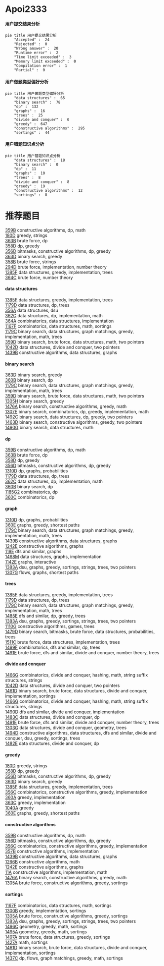 # Apoi2333
<!-- tabs:start -->
#### **用户提交结果分析**

```mermaid
pie title 用户提交结果分析
    "Accepted" :  24
    "Rejected" :  0
    "Wrong answer" :  20
    "Runtime error" :  2
    "Time limit exceeded" :  3
    "Memory limit exceeded" :  0
    "Compilation error" :  1
    "Partial" :  0
```
#### **用户做题类型偏好分析**

```mermaid
pie title 用户做题类型偏好分析
    "data structures" :  65
    "binary search" :  78
    "dp" :  132
    "graphs" :  16
    "trees" :  25
    "divide and conquer" :  0
    "greedy" :  647
    "constructive algorithms" :  295
    "sortings" :  44
```
#### **用户错题知识点分析**

```mermaid
pie title 用户错题知识点分析
    "data structures" :  18
    "binary search" :  0
    "dp" :  11
    "graphs" :  10
    "trees" :  8
    "divide and conquer" :  8
    "greedy" :  19
    "constructive algorithms" :  12
    "sortings" :  8
```
<!-- tabs:end -->
# 推荐题目
[359B](http://codeforces.com/problemset/problem/359/B)		constructive algorithms,
                        dp,
                        math		  
[180D](http://codeforces.com/problemset/problem/180/D)		greedy,
                        strings		  
[363B](http://codeforces.com/problemset/problem/363/B)		brute force,
                        dp		  
[358D](http://codeforces.com/problemset/problem/358/D)		dp,
                        greedy		  
[356D](http://codeforces.com/problemset/problem/356/D)		bitmasks,
                        constructive algorithms,
                        dp,
                        greedy		  
[363D](http://codeforces.com/problemset/problem/363/D)		binary search,
                        greedy		  
[358B](http://codeforces.com/problemset/problem/358/B)		brute force,
                        strings		  
[294D](http://codeforces.com/problemset/problem/294/D)		brute force,
                        implementation,
                        number theory		  
[1385F](http://codeforces.com/problemset/problem/1385/F)		data structures,
                        greedy,
                        implementation,
                        trees		  
[364C](http://codeforces.com/problemset/problem/364/C)		brute force,
                        number theory		  
<!-- tabs:start -->
#### **data structures**
[1385F](http://codeforces.com/problemset/problem/1385/F)		data structures,
                        greedy,
                        implementation,
                        trees		  
[1179D](http://codeforces.com/problemset/problem/1179/D)		data structures,
                        dp,
                        trees		  
[356A](http://codeforces.com/problemset/problem/356/A)		data structures,
                        dsu		  
[362C](http://codeforces.com/problemset/problem/362/C)		data structures,
                        dp,
                        implementation,
                        math		  
[364A](http://codeforces.com/problemset/problem/364/A)		combinatorics,
                        data structures,
                        implementation		  
[1167F](http://codeforces.com/problemset/problem/1167/F)		combinatorics,
                        data structures,
                        math,
                        sortings		  
[1179C](http://codeforces.com/problemset/problem/1179/C)		binary search,
                        data structures,
                        graph matchings,
                        greedy,
                        implementation,
                        math,
                        trees		  
[359D](http://codeforces.com/problemset/problem/359/D)		binary search,
                        brute force,
                        data structures,
                        math,
                        two pointers		  
[1042D](http://codeforces.com/problemset/problem/1042/D)		data structures,
                        divide and conquer,
                        two pointers		  
[1439B](http://codeforces.com/problemset/problem/1439/B)		constructive algorithms,
                        data structures,
                        graphs		  
#### **binary search**
[363D](http://codeforces.com/problemset/problem/363/D)		binary search,
                        greedy		  
[360B](http://codeforces.com/problemset/problem/360/B)		binary search,
                        dp		  
[1179C](http://codeforces.com/problemset/problem/1179/C)		binary search,
                        data structures,
                        graph matchings,
                        greedy,
                        implementation,
                        math,
                        trees		  
[359D](http://codeforces.com/problemset/problem/359/D)		binary search,
                        brute force,
                        data structures,
                        math,
                        two pointers		  
[1305H](http://codeforces.com/problemset/problem/1305/H)		binary search,
                        greedy		  
[1476A](http://codeforces.com/problemset/problem/1476/A)		binary search,
                        constructive algorithms,
                        greedy,
                        math		  
[1307E](http://codeforces.com/problemset/problem/1307/E)		binary search,
                        combinatorics,
                        dp,
                        greedy,
                        implementation,
                        math		  
[1492C](http://codeforces.com/problemset/problem/1492/C)		binary search,
                        data structures,
                        dp,
                        greedy,
                        two pointers		  
[1463D](http://codeforces.com/problemset/problem/1463/D)		binary search,
                        constructive algorithms,
                        greedy,
                        two pointers		  
[1490G](http://codeforces.com/problemset/problem/1490/G)		binary search,
                        data structures,
                        math		  
#### **dp**
[359B](http://codeforces.com/problemset/problem/359/B)		constructive algorithms,
                        dp,
                        math		  
[363B](http://codeforces.com/problemset/problem/363/B)		brute force,
                        dp		  
[358D](http://codeforces.com/problemset/problem/358/D)		dp,
                        greedy		  
[356D](http://codeforces.com/problemset/problem/356/D)		bitmasks,
                        constructive algorithms,
                        dp,
                        greedy		  
[1310D](http://codeforces.com/problemset/problem/1310/D)		dp,
                        graphs,
                        probabilities		  
[1179D](http://codeforces.com/problemset/problem/1179/D)		data structures,
                        dp,
                        trees		  
[362C](http://codeforces.com/problemset/problem/362/C)		data structures,
                        dp,
                        implementation,
                        math		  
[360B](http://codeforces.com/problemset/problem/360/B)		binary search,
                        dp		  
[1185G2](http://codeforces.com/problemset/problem/1185/G2)		combinatorics,
                        dp		  
[360C](http://codeforces.com/problemset/problem/360/C)		combinatorics,
                        dp		  
#### **graph**
[1310D](http://codeforces.com/problemset/problem/1310/D)		dp,
                        graphs,
                        probabilities		  
[360E](http://codeforces.com/problemset/problem/360/E)		graphs,
                        greedy,
                        shortest paths		  
[1179C](http://codeforces.com/problemset/problem/1179/C)		binary search,
                        data structures,
                        graph matchings,
                        greedy,
                        implementation,
                        math,
                        trees		  
[1439B](http://codeforces.com/problemset/problem/1439/B)		constructive algorithms,
                        data structures,
                        graphs		  
[1242E](http://codeforces.com/problemset/problem/1242/E)		constructive algorithms,
                        graphs		  
[118E](http://codeforces.com/problemset/problem/118/E)		dfs and similar,
                        graphs		  
[1468M](http://codeforces.com/problemset/problem/1468/M)		data structures,
                        graphs,
                        implementation		  
[1142E](http://codeforces.com/problemset/problem/1142/E)		graphs,
                        interactive		  
[1383A](http://codeforces.com/problemset/problem/1383/A)		dsu,
                        graphs,
                        greedy,
                        sortings,
                        strings,
                        trees,
                        two pointers		  
[1307G](http://codeforces.com/problemset/problem/1307/G)		flows,
                        graphs,
                        shortest paths		  
#### **trees**
[1385F](http://codeforces.com/problemset/problem/1385/F)		data structures,
                        greedy,
                        implementation,
                        trees		  
[1179D](http://codeforces.com/problemset/problem/1179/D)		data structures,
                        dp,
                        trees		  
[1179C](http://codeforces.com/problemset/problem/1179/C)		binary search,
                        data structures,
                        graph matchings,
                        greedy,
                        implementation,
                        math,
                        trees		  
[1485E](http://codeforces.com/problemset/problem/1485/E)		dfs and similar,
                        dp,
                        greedy,
                        trees		  
[1383A](http://codeforces.com/problemset/problem/1383/A)		dsu,
                        graphs,
                        greedy,
                        sortings,
                        strings,
                        trees,
                        two pointers		  
[1110G](http://codeforces.com/problemset/problem/1110/G)		constructive algorithms,
                        games,
                        trees		  
[1479D](http://codeforces.com/problemset/problem/1479/D)		binary search,
                        bitmasks,
                        brute force,
                        data structures,
                        probabilities,
                        trees		  
[1511C](http://codeforces.com/problemset/problem/1511/C)		brute force,
                        data structures,
                        implementation,
                        trees		  
[1499F](http://codeforces.com/problemset/problem/1499/F)		combinatorics,
                        dfs and similar,
                        dp,
                        trees		  
[1491E](http://codeforces.com/problemset/problem/1491/E)		brute force,
                        dfs and similar,
                        divide and conquer,
                        number theory,
                        trees		  
#### **divide and conquer**
[1466G](http://codeforces.com/problemset/problem/1466/G)		combinatorics,
                        divide and conquer,
                        hashing,
                        math,
                        string suffix structures,
                        strings		  
[1042D](http://codeforces.com/problemset/problem/1042/D)		data structures,
                        divide and conquer,
                        two pointers		  
[1461D](http://codeforces.com/problemset/problem/1461/D)		binary search,
                        brute force,
                        data structures,
                        divide and conquer,
                        implementation,
                        sortings		  
[1466G](http://codeforces.com/problemset/problem/1466/G)		combinatorics,
                        divide and conquer,
                        hashing,
                        math,
                        string suffix structures,
                        strings		  
[1490D](http://codeforces.com/problemset/problem/1490/D)		dfs and similar,
                        divide and conquer,
                        implementation		  
[1483C](https://codeforces.com/contest/1483/problem/C)		data structures,
                        divide and conquer,
                        dp		  
[1491E](http://codeforces.com/problemset/problem/1491/E)		brute force,
                        dfs and similar,
                        divide and conquer,
                        number theory,
                        trees		  
[1303G](http://codeforces.com/problemset/problem/1303/G)		data structures,
                        divide and conquer,
                        geometry,
                        trees		  
[1494D](http://codeforces.com/problemset/problem/1494/D)		constructive algorithms,
                        data structures,
                        dfs and similar,
                        divide and conquer,
                        dsu,
                        greedy,
                        sortings,
                        trees		  
[1482E](http://codeforces.com/problemset/problem/1482/E)		data structures,
                        divide and conquer,
                        dp		  
#### **greedy**
[180D](http://codeforces.com/problemset/problem/180/D)		greedy,
                        strings		  
[358D](http://codeforces.com/problemset/problem/358/D)		dp,
                        greedy		  
[356D](http://codeforces.com/problemset/problem/356/D)		bitmasks,
                        constructive algorithms,
                        dp,
                        greedy		  
[363D](http://codeforces.com/problemset/problem/363/D)		binary search,
                        greedy		  
[1385F](http://codeforces.com/problemset/problem/1385/F)		data structures,
                        greedy,
                        implementation,
                        trees		  
[356C](http://codeforces.com/problemset/problem/356/C)		combinatorics,
                        constructive algorithms,
                        greedy,
                        implementation		  
[360A](http://codeforces.com/problemset/problem/360/A)		greedy,
                        implementation		  
[363C](http://codeforces.com/problemset/problem/363/C)		greedy,
                        implementation		  
[1040A](http://codeforces.com/problemset/problem/1040/A)		greedy		  
[360E](http://codeforces.com/problemset/problem/360/E)		graphs,
                        greedy,
                        shortest paths		  
#### **constructive algorithms**
[359B](http://codeforces.com/problemset/problem/359/B)		constructive algorithms,
                        dp,
                        math		  
[356D](http://codeforces.com/problemset/problem/356/D)		bitmasks,
                        constructive algorithms,
                        dp,
                        greedy		  
[356C](http://codeforces.com/problemset/problem/356/C)		combinatorics,
                        constructive algorithms,
                        greedy,
                        implementation		  
[357B](http://codeforces.com/problemset/problem/357/B)		constructive algorithms,
                        implementation		  
[1439B](http://codeforces.com/problemset/problem/1439/B)		constructive algorithms,
                        data structures,
                        graphs		  
[1266B](http://codeforces.com/problemset/problem/1266/B)		constructive algorithms,
                        math		  
[1242E](http://codeforces.com/problemset/problem/1242/E)		constructive algorithms,
                        graphs		  
[11A](http://codeforces.com/problemset/problem/11/A)		constructive algorithms,
                        implementation,
                        math		  
[1476A](http://codeforces.com/problemset/problem/1476/A)		binary search,
                        constructive algorithms,
                        greedy,
                        math		  
[1305A](http://codeforces.com/problemset/problem/1305/A)		brute force,
                        constructive algorithms,
                        greedy,
                        sortings		  
#### **sortings**
[1167F](http://codeforces.com/problemset/problem/1167/F)		combinatorics,
                        data structures,
                        math,
                        sortings		  
[1300B](http://codeforces.com/problemset/problem/1300/B)		greedy,
                        implementation,
                        sortings		  
[1305A](http://codeforces.com/problemset/problem/1305/A)		brute force,
                        constructive algorithms,
                        greedy,
                        sortings		  
[1383A](http://codeforces.com/problemset/problem/1383/A)		dsu,
                        graphs,
                        greedy,
                        sortings,
                        strings,
                        trees,
                        two pointers		  
[1496C](https://codeforces.com/contest/1496/problem/C)		geometry,
                        greedy,
                        math,
                        sortings		  
[1495A](http://codeforces.com/problemset/problem/1495/A)		geometry,
                        greedy,
                        math,
                        sortings		  
[1497A](http://codeforces.com/problemset/problem/1497/A)		brute force,
                        data structures,
                        greedy,
                        sortings		  
[1427A](http://codeforces.com/problemset/problem/1427/A)		math,
                        sortings		  
[1461D](http://codeforces.com/problemset/problem/1461/D)		binary search,
                        brute force,
                        data structures,
                        divide and conquer,
                        implementation,
                        sortings		  
[1437C](http://codeforces.com/problemset/problem/1437/C)		dp,
                        flows,
                        graph matchings,
                        greedy,
                        math,
                        sortings		  
<!-- tabs:end -->
